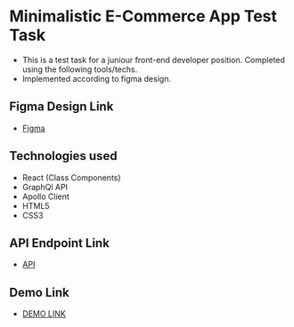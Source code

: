 # Minimalistic E-Commerce App Test Task
- This is a test task for a juniour front-end developer position. Completed using the following tools/techs.
- Implemented according to figma design.

## Figma Design Link
- [Figma](https://www.figma.com/file/MSyCAqVy1UgNap0pvqH6H3/Junior-Frontend-Test-Designs-(Public)?node-id=0%3A1/)

## Technologies used
- React (Class Components)
- GraphQl API
- Apollo Client
- HTML5
- CSS3

## API Endpoint Link
- [API](https://github.com/scandiweb/junior-react-endpoint/)

## Demo Link
- [DEMO LINK](https://MabuzaM.github.io/react_e-commerce-test-task_mfanomutsha_ncube/)
